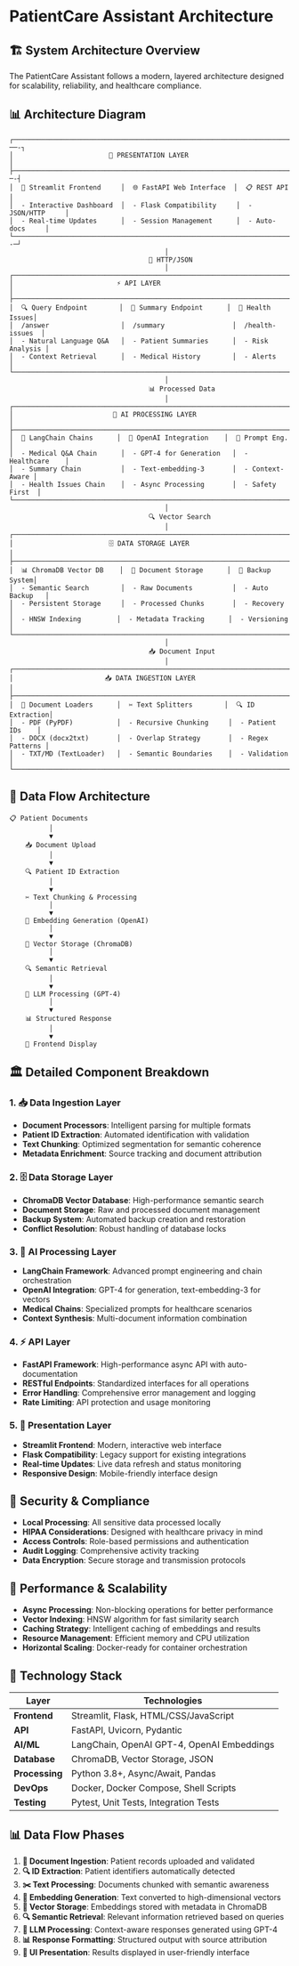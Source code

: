 # PatientCare Assistant Architecture

## 🏗️ System Architecture Overview

The PatientCare Assistant follows a modern, layered architecture designed for scalability, reliability, and healthcare compliance.

## 📊 Architecture Diagram

```
┌───────────────────────────────────────────────────────────────────────-──-┐
│                        🎨 PRESENTATION LAYER                              │
├────────────────────────────────────────────────────────────────────────-─-┤
│  📱 Streamlit Frontend     │  🌐 FastAPI Web Interface  │  📋 REST API    │
│  - Interactive Dashboard  │  - Flask Compatibility     │  - JSON/HTTP     │
│  - Real-time Updates      │  - Session Management      │  - Auto-docs     │
└────────────────────────────────────────────────────────────────────────--─┘
                                       │
                                   🔗 HTTP/JSON
                                       │
┌─────────────────────────────────────────────────────────────────────────┐
│                          ⚡ API LAYER                                   │
├─────────────────────────────────────────────────────────────────────────┤
│  🔍 Query Endpoint        │  📄 Summary Endpoint      │  🏥 Health Issues│
│  /answer                  │  /summary                 │  /health-issues  │
│  - Natural Language Q&A   │  - Patient Summaries      │  - Risk Analysis │
│  - Context Retrieval      │  - Medical History        │  - Alerts        │
└─────────────────────────────────────────────────────────────────────────┘
                                       │
                                   📊 Processed Data
                                       │
┌─────────────────────────────────────────────────────────────────────────┐
│                         🧠 AI PROCESSING LAYER                          │
├─────────────────────────────────────────────────────────────────────────┤
│  🤖 LangChain Chains      │  🔗 OpenAI Integration    │  📝 Prompt Eng. │
│  - Medical Q&A Chain      │  - GPT-4 for Generation   │  - Healthcare    │
│  - Summary Chain          │  - Text-embedding-3       │  - Context-Aware │
│  - Health Issues Chain    │  - Async Processing       │  - Safety First  │
└─────────────────────────────────────────────────────────────────────────┘
                                       │
                                   🔍 Vector Search
                                       │
┌─────────────────────────────────────────────────────────────────────────┐
│                        🗄️ DATA STORAGE LAYER                           │
├─────────────────────────────────────────────────────────────────────────┤
│  📊 ChromaDB Vector DB    │  📁 Document Storage      │  🔐 Backup System│
│  - Semantic Search        │  - Raw Documents          │  - Auto Backup   │
│  - Persistent Storage     │  - Processed Chunks       │  - Recovery      │
│  - HNSW Indexing         │  - Metadata Tracking      │  - Versioning    │
└─────────────────────────────────────────────────────────────────────────┘
                                       │
                                   📥 Document Input
                                       │
┌─────────────────────────────────────────────────────────────────────────┐
│                       📥 DATA INGESTION LAYER                           │
├─────────────────────────────────────────────────────────────────────────┤
│  📄 Document Loaders      │  ✂️ Text Splitters        │  🔍 ID Extraction│
│  - PDF (PyPDF)           │  - Recursive Chunking     │  - Patient IDs    │
│  - DOCX (docx2txt)       │  - Overlap Strategy       │  - Regex Patterns │
│  - TXT/MD (TextLoader)   │  - Semantic Boundaries    │  - Validation     │
└─────────────────────────────────────────────────────────────────────────┘
```

## 🔄 Data Flow Architecture

```
📋 Patient Documents
          │
          ▼
    📥 Document Upload
          │
          ▼
    🔍 Patient ID Extraction
          │
          ▼
    ✂️ Text Chunking & Processing
          │
          ▼
    🧠 Embedding Generation (OpenAI)
          │
          ▼
    💾 Vector Storage (ChromaDB)
          │
          ▼
    🔍 Semantic Retrieval
          │
          ▼
    🤖 LLM Processing (GPT-4)
          │
          ▼
    📊 Structured Response
          │
          ▼
    🎨 Frontend Display
```
## 🏛️ Detailed Component Breakdown

### 1. **📥 Data Ingestion Layer**
- **Document Processors**: Intelligent parsing for multiple formats
- **Patient ID Extraction**: Automated identification with validation
- **Text Chunking**: Optimized segmentation for semantic coherence
- **Metadata Enrichment**: Source tracking and document attribution

### 2. **🗄️ Data Storage Layer**
- **ChromaDB Vector Database**: High-performance semantic search
- **Document Storage**: Raw and processed document management
- **Backup System**: Automated backup creation and restoration
- **Conflict Resolution**: Robust handling of database locks

### 3. **🧠 AI Processing Layer**
- **LangChain Framework**: Advanced prompt engineering and chain orchestration
- **OpenAI Integration**: GPT-4 for generation, text-embedding-3 for vectors
- **Medical Chains**: Specialized prompts for healthcare scenarios
- **Context Synthesis**: Multi-document information combination

### 4. **⚡ API Layer**
- **FastAPI Framework**: High-performance async API with auto-documentation
- **RESTful Endpoints**: Standardized interfaces for all operations
- **Error Handling**: Comprehensive error management and logging
- **Rate Limiting**: API protection and usage monitoring

### 5. **🎨 Presentation Layer**
- **Streamlit Frontend**: Modern, interactive web interface
- **Flask Compatibility**: Legacy support for existing integrations
- **Real-time Updates**: Live data refresh and status monitoring
- **Responsive Design**: Mobile-friendly interface design

## 🔐 Security & Compliance

- **Local Processing**: All sensitive data processed locally
- **HIPAA Considerations**: Designed with healthcare privacy in mind
- **Access Controls**: Role-based permissions and authentication
- **Audit Logging**: Comprehensive activity tracking
- **Data Encryption**: Secure storage and transmission protocols

## 🚀 Performance & Scalability

- **Async Processing**: Non-blocking operations for better performance
- **Vector Indexing**: HNSW algorithm for fast similarity search
- **Caching Strategy**: Intelligent caching of embeddings and results
- **Resource Management**: Efficient memory and CPU utilization
- **Horizontal Scaling**: Docker-ready for container orchestration

## 🔧 Technology Stack

| Layer | Technologies |
|-------|-------------|
| **Frontend** | Streamlit, Flask, HTML/CSS/JavaScript |
| **API** | FastAPI, Uvicorn, Pydantic |
| **AI/ML** | LangChain, OpenAI GPT-4, OpenAI Embeddings |
| **Database** | ChromaDB, Vector Storage, JSON |
| **Processing** | Python 3.8+, Async/Await, Pandas |
| **DevOps** | Docker, Docker Compose, Shell Scripts |
| **Testing** | Pytest, Unit Tests, Integration Tests |

## 📊 Data Flow Phases

1. **📄 Document Ingestion**: Patient records uploaded and validated
2. **🔍 ID Extraction**: Patient identifiers automatically detected
3. **✂️ Text Processing**: Documents chunked with semantic awareness
4. **🧠 Embedding Generation**: Text converted to high-dimensional vectors
5. **💾 Vector Storage**: Embeddings stored with metadata in ChromaDB
6. **🔍 Semantic Retrieval**: Relevant information retrieved based on queries
7. **🤖 LLM Processing**: Context-aware responses generated using GPT-4
8. **📊 Response Formatting**: Structured output with source attribution
9. **🎨 UI Presentation**: Results displayed in user-friendly interface
